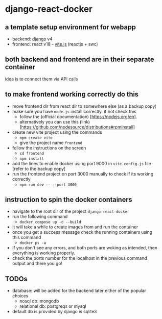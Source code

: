 # django-react-docker

## a template setup environment for webapp
- backend: [django](https://www.djangoproject.com/) v4
- frontend: react v18 - [vite.js](https://vitejs.dev/) (reactjs + swc)

## both backend and frontend are in their separate container
idea is to connect them via API calls

## to make frontend working correctly do this
- move frontend dir from react dir to somewhere else (as a backup copy)
- make sure you have `node.js` install correctly. if not check this
    - follow the (official documentation) [https://nodejs.org/en].
    - alternatively you can use this (link) [https://github.com/nodesource/distributions#rpminstall]
- create new vite project using the commands
    - `npm create vite`
    - give the project name `frontend`
- follow the instructions on the screen
    - `cd frontend`
    - `npm install`
- add the lines to enable docker using port 9000 in `vite.config.js` file [refer to the backup copy]
- run the frontend project on port 3000 manually to check if its working correctly
    - `npm run dev -- --port 3000`


## instruction to spin the docker containers
- navigate to the root dir of the project `django-react-docker`
- run the following command
    - `docker compose up -d --build`
- it will take a while to create images from and run the container
- once you get a success message check the running containers using this command
    - `docker ps -a`
- if you don't see any errors, and both ports are woking as intended, then everything is working properly.
- check the ports number for the localhost in the previous command output and there you go!


## TODOs
- database: will be added for the backend later either of the popular choices
    - nosql db: mongodb
    - relational db: postgreqs or mysql
- default db is provided by django is sqlite3

